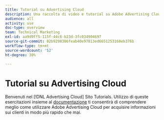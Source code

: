 ```yaml
---
title: Tutorial su Advertising Cloud
description: Una raccolta di video e tutorial su Adobe Advertising Cloud.
audience: all
activity: use
doc-type: overview
team: Technical Marketing
exl-id: aa9d9ff5-115f-44c6-b23d-3fc034904697
source-git-commit: 02b9298306feab40e97813ed6651253160eb376b
workflow-type: tm+mt
source-wordcount: '52'
ht-degree: 30%

---
```


# Tutorial su Advertising Cloud

Benvenuti nel [!DNL Advertising Cloud] Sito Tutorials. Utilizzo di queste esercitazioni insieme al [documentazione](https://helpx.adobe.com/support/advertising-cloud.html) ti consentirà di comprendere meglio come utilizzare Adobe Advertising Cloud per acquisire informazioni sui clienti in modo più rapido che mai.

<!--
See other -learn tutorials landing pages to get ideas for additional content
-->
